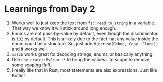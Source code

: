 # Learnings from Day 2

1. Works well to just keep the text from `fs::read_to_string` in a variable.  That way we know it will stick around long enough.
2. Enums are not pass-by-value by default, even though the discriminator is `i32` by default.   This is a likely due to the fact that any value inside the enum could be a structure.  So, just add `#[derive(Debug, Copy, Clone)]` and it works well.
3. `match` works great for decoding strings, enums, or basically anything.
4. Use `use crate::MyEnum::*` to bring the values into scope to remove some scoping fluff.
5. I really like that in Rust, most statements are also expressions.  Just like Kotlin!

